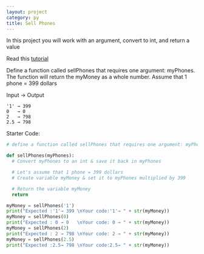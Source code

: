 ```yaml
---
layout: project
category: py
title: Sell Phones
---
```

In this project you will work with an argument, convert to int, and return a value

Read this [tutorial](/apcsp/py/pythonfunctions/)

Define a function called sellPhones that requires one argument: myPhones. The function will return the myMoney as a whole number. Assume that 1 phone = 399 dollars

Input → Output
```
'1' → 399
0   → 0
2   → 798
2.5 → 798
```

Starter Code:
```python
# define a function called sellPhones that requires one argument: myPhones.

def sellPhones(myPhones):
  # Convert myPhones to an int & save it back in myPhones

  # Let's assume that 1 phone = 399 dollars
  # Create variable myMoney & set it to myPhones multiplied by 399

  # Return the variable myMoney
  return

myMoney = sellPhones('1')
print("Expected :'1'→ 399 \nYour code:'1'→ " + str(myMoney))
myMoney = sellPhones(0)
print("Expected : 0 → 0   \nYour code: 0 → " + str(myMoney))
myMoney = sellPhones(2)
print("Expected : 2 → 798 \nYour code: 2 → " + str(myMoney))
myMoney = sellPhones(2.5)
print("Expected :2.5→ 798 \nYour code:2.5→ " + str(myMoney))
```
